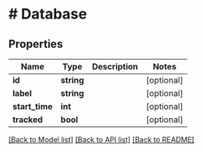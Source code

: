 # # Database

## Properties

Name | Type | Description | Notes
------------ | ------------- | ------------- | -------------
**id** | **string** |  | [optional]
**label** | **string** |  | [optional]
**start_time** | **int** |  | [optional]
**tracked** | **bool** |  | [optional]

[[Back to Model list]](../../README.md#models) [[Back to API list]](../../README.md#endpoints) [[Back to README]](../../README.md)
